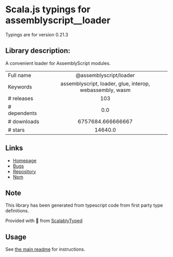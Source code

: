 
# Scala.js typings for assemblyscript__loader

Typings are for version 0.21.3

## Library description:
A convenient loader for AssemblyScript modules.

|                    |                 |
| ------------------ | :-------------: |
| Full name          | @assemblyscript/loader |
| Keywords           | assemblyscript, loader, glue, interop, webassembly, wasm |
| # releases         | 103 |
| # dependents       | 0.0 |
| # downloads        | 6757684.666666667 |
| # stars            | 14640.0 |

## Links
- [Homepage](https://assemblyscript.org)
- [Bugs](https://github.com/AssemblyScript/assemblyscript/issues)
- [Repository](https://github.com/AssemblyScript/assemblyscript)
- [Npm](https://www.npmjs.com/package/%40assemblyscript%2Floader)
    


## Note
This library has been generated from typescript code from first party type definitions.

Provided with :purple_heart: from [ScalablyTyped](https://github.com/oyvindberg/ScalablyTyped)

## Usage
See [the main readme](../../readme.md) for instructions.


